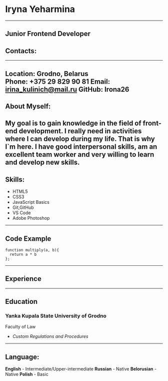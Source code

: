 
# Iryna Yeharmina
*********
Junior Frontend Developer
----------
## Contacts:
-------------------     
**Location:** Grodno, Belarus            
**Phone:** +375 29 829 90 81 
**Email:** irina_kulinich@mail.ru
**GitHub:** Irona26                             
-------------------  
## About Myself:
My goal is to gain knowledge in the field of front-end development. I really need in activities where I can develop during my life. That is why I`m here. I have good interpersonal skills, am an excellent team worker and very willing to learn and develop new skills.
------------
## Skills:
+ HTML5
+ CSS3
+ JavaScript Basics
+ Git,GitHub
+ VS Code
+ Adobe Photoshop
---------
## Code Example
```
function multiply(a, b){
  return a * b
};
```
-------
## Experience
-------
## Education
### Yanka Kupala State University of Grodno
Faculty of Law
 - *Custom Regulations and Procedures*
------
## Language:
**English** - Intermediate/Upper-intermediate
**Russian** - Native
**Belorusian** - Native
**Polish** - Basic